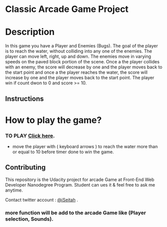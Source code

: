 # Classic Arcade Game Project

# Description

In this game you have a Player and Enemies (Bugs). The goal of the player is to reach the water, without colliding into any one of the enemies. The player can move left, right, up and down. The enemies move in varying speeds on the paved block portion of the scene. Once a the player collides with an enemy, the score will decrease by one and the player moves back to the start point and once a the player reaches the water, the score will increase by one and the player moves back to the start point. The player win if count dwon to 0 and score >= 10.

## Instructions

# How to play the game?
### TO PLAY [Click here](https://iseitah.github.io/memory-game/).

- move the player with ( keyboard arrows ) to reach the water more than or equal to 10 before timer done to win the game.

## Contributing

This repository is the Udacity project for arcade Game at Front-End Web Developer Nanodegree Program.
Student can ues it & feel free to ask me anytime. 

Contact twitter account : [@iSeitah](https://twitter.com/iSeitah) .

### more function will be add to the arcade Game like (Player selection, Sounds). 